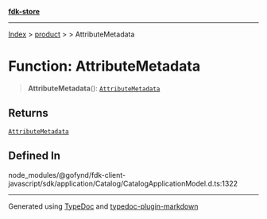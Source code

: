 [**fdk-store**](../../../README.md)
***

[Index](../../../API.md) > [product](../../README.md) > [<internal>](../README.md) > AttributeMetadata

# Function: AttributeMetadata

> **AttributeMetadata**(): [`AttributeMetadata`](../type-aliases/type-alias.AttributeMetadata.md)

## Returns

[`AttributeMetadata`](../type-aliases/type-alias.AttributeMetadata.md)

## Defined In

node\_modules/@gofynd/fdk-client-javascript/sdk/application/Catalog/CatalogApplicationModel.d.ts:1322

***
Generated using [TypeDoc](https://typedoc.org/) and [typedoc-plugin-markdown](https://www.npmjs.com/package/typedoc-plugin-markdown)
